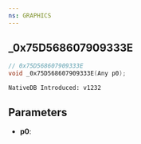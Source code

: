```yaml
---
ns: GRAPHICS
---
```

## _0x75D568607909333E

```c
// 0x75D568607909333E
void _0x75D568607909333E(Any p0);
```

```
NativeDB Introduced: v1232
```

## Parameters
* **p0**:
